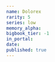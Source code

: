 ```yaml
---
name: Dolorex
rarity: 5
series: low
memory_alpha:
bigbook_tier: -1
in_portal:
date:
published: true
---
```



